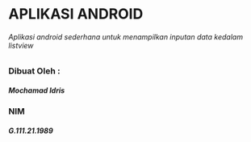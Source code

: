 # APLIKASI ANDROID
###### Aplikasi android sederhana untuk menampilkan inputan data kedalam listview

### Dibuat Oleh :
##### Mochamad Idris
### NIM
##### G.111.21.1989